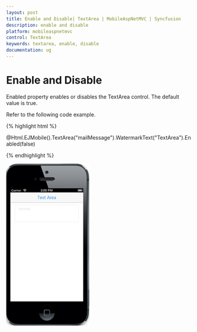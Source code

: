 ```yaml
---
layout: post
title: Enable and Disable| TextArea | MobileAspNetMVC | Syncfusion
description: enable and disable
platform: mobileaspnetmvc
control: TextArea
keywords: textarea, enable, disable
documentation: ug
---
```


# Enable and Disable

Enabled property enables or disables the TextArea control. The default value is true.

Refer to the following code example.

{% highlight html %}


@Html.EJMobile().TextArea("mailMessage").WatermarkText("TextArea").Enabled(false)


{% endhighlight %}


![](Enable-and-Disable_images/Enable-and-Disable_img1.png)





